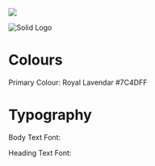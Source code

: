 [![](https://img.shields.io/badge/project-Solid-7C4DFF.svg?style=flat-square)](https://github.com/solid/solid)

![Solid Logo](https://avatars3.githubusercontent.com/u/14262490?v=3&s=200)

# Colours

Primary Colour: Royal Lavendar #7C4DFF 

# Typography 

Body Text Font: 

Heading Text Font: 
